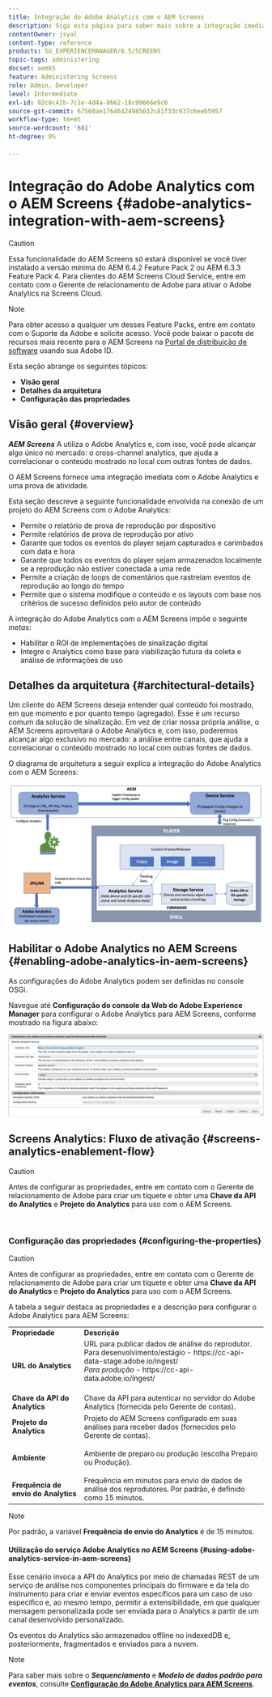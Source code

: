 ```yaml
---
title: Integração do Adobe Analytics com o AEM Screens
description: Siga esta página para saber mais sobre a integração imediata do AEM Screens com o Adobe Analytics e fornecer uma prova de reprodução.
contentOwner: jsyal
content-type: reference
products: SG_EXPERIENCEMANAGER/6.5/SCREENS
topic-tags: administering
docset: aem65
feature: Administering Screens
role: Admin, Developer
level: Intermediate
exl-id: 92c8c42b-7c1e-4d4a-8662-18c99666e9c6
source-git-commit: 67560ae17646424985032c81f33c937c6eeb5957
workflow-type: tm+mt
source-wordcount: '681'
ht-degree: 0%

---
```


# Integração do Adobe Analytics com o AEM Screens {#adobe-analytics-integration-with-aem-screens}

>[!CAUTION]
>
>Essa funcionalidade do AEM Screens só estará disponível se você tiver instalado a versão mínima do AEM 6.4.2 Feature Pack 2 ou AEM 6.3.3 Feature Pack 4. Para clientes do AEM Screens Cloud Service, entre em contato com o Gerente de relacionamento de Adobe para ativar o Adobe Analytics na Screens Cloud.

>[!NOTE]
>
>Para obter acesso a qualquer um desses Feature Packs, entre em contato com o Suporte da Adobe e solicite acesso. Você pode baixar o pacote de recursos mais recente para o AEM Screens na [Portal de distribuição de software](https://experience.adobe.com/#/downloads/content/software-distribution/br/aem.html) usando sua Adobe ID.

Esta seção abrange os seguintes tópicos:

* **Visão geral**
* **Detalhes da arquitetura**
* **Configuração das propriedades**

## Visão geral {#overview}

***AEM Screens*** A utiliza o Adobe Analytics e, com isso, você pode alcançar algo único no mercado: o cross-channel analytics, que ajuda a correlacionar o conteúdo mostrado no local com outras fontes de dados.

O AEM Screens fornece uma integração imediata com o Adobe Analytics e uma prova de atividade.

Esta seção descreve a seguinte funcionalidade envolvida na conexão de um projeto do AEM Screens com o Adobe Analytics:

* Permite o relatório de prova de reprodução por dispositivo
* Permite relatórios de prova de reprodução por ativo
* Garante que todos os eventos do player sejam capturados e carimbados com data e hora
* Garante que todos os eventos do player sejam armazenados localmente se a reprodução não estiver conectada a uma rede
* Permite a criação de loops de comentários que rastreiam eventos de reprodução ao longo do tempo
* Permite que o sistema modifique o conteúdo e os layouts com base nos critérios de sucesso definidos pelo autor de conteúdo

A integração do Adobe Analytics com o AEM Screens impõe o seguinte *metas*:

* Habilitar o ROI de implementações de sinalização digital
* Integre o Analytics como base para viabilização futura da coleta e análise de informações de uso

## Detalhes da arquitetura {#architectural-details}

Um cliente do AEM Screens deseja entender qual conteúdo foi mostrado, em que momento e por quanto tempo (agregado). Esse é um recurso comum da solução de sinalização. Em vez de criar nossa própria análise, o AEM Screens aproveitará o Adobe Analytics e, com isso, poderemos alcançar algo exclusivo no mercado: a análise entre canais, que ajuda a correlacionar o conteúdo mostrado no local com outras fontes de dados.

O diagrama de arquitetura a seguir explica a integração do Adobe Analytics com o AEM Screens:

![screen_shot_2018-09-12at85611am](assets/screen_shot_2018-09-12at85611am.png)

## Habilitar o Adobe Analytics no AEM Screens {#enabling-adobe-analytics-in-aem-screens}

As configurações do Adobe Analytics podem ser definidas no console OSGi.

Navegue até **Configuração do console da Web do Adobe Experience Manager** para configurar o Adobe Analytics para AEM Screens, conforme mostrado na figura abaixo:

![screen_shot_2018-09-04at25550pm](assets/screen_shot_2018-09-04at25550pm.png)

## Screens Analytics: Fluxo de ativação {#screens-analytics-enablement-flow}

>[!CAUTION]
>
>Antes de configurar as propriedades, entre em contato com o Gerente de relacionamento de Adobe para criar um tíquete e obter uma **Chave da API do Analytics** e **Projeto do Analytics** para uso com o AEM Screens.

![]()

### Configuração das propriedades {#configuring-the-properties}

>[!CAUTION]
>
>Antes de configurar as propriedades, entre em contato com o Gerente de relacionamento de Adobe para criar um tíquete e obter uma **Chave da API do Analytics** e **Projeto do Analytics** para uso com o AEM Screens.

A tabela a seguir destaca as propriedades e a descrição para configurar o Adobe Analytics para AEM Screens:

<table>
 <tbody>
  <tr>
   <td><strong>Propriedade</strong></td>
   <td><strong>Descrição</strong></td>
  </tr>
  <tr>
   <td><strong>URL do Analytics</strong></td>
   <td>URL para publicar dados de análise do reprodutor. <br>
   Para desenvolvimento/estágio</em> - https://cc-api-data-stage.adobe.io/ingest/<br /> <em>Para produção</em> - https://cc-api-data.adobe.io/ingest/<br /> <br /></td>
  </tr>
  <tr>
   <td><strong>Chave da API do Analytics</strong></td>
   <td>Chave da API para autenticar no servidor do Adobe Analytics (fornecida pelo Gerente de contas).</td>
  </tr>
  <tr>
   <td><strong>Projeto do Analytics</strong></td>
   <td>Projeto do AEM Screens configurado em suas análises para receber dados (fornecidos pelo Gerente de contas).</td>
  </tr>
  <tr>
   <td><strong>Ambiente</strong></td>
   <td><p>Ambiente de preparo ou produção (escolha Preparo ou Produção).</p></td>
  </tr>
  <tr>
   <td><strong>Frequência de envio do Analytics</strong></td>
   <td>Frequência em minutos para envio de dados de análise dos reprodutores. Por padrão, é definido como 15 minutos.</td>
  </tr>
 </tbody>
</table>

>[!NOTE]
>
>Por padrão, a variável **Frequência de envio do Analytics** é de 15 minutos.

#### Utilização do serviço Adobe Analytics no AEM Screens {#using-adobe-analytics-service-in-aem-screens}

Esse cenário invoca a API do Analytics por meio de chamadas REST de um serviço de análise nos componentes principais do firmware e da tela do instrumento para criar e enviar eventos específicos para um caso de uso específico e, ao mesmo tempo, permitir a extensibilidade, em que qualquer mensagem personalizada pode ser enviada para o Analytics a partir de um canal desenvolvido personalizado.

Os eventos do Analytics são armazenados offline no indexedDB e, posteriormente, fragmentados e enviados para a nuvem.

>[!NOTE]
>
>Para saber mais sobre o ***Sequenciamento*** e ***Modelo de dados padrão para eventos***, consulte **[Configuração do Adobe Analytics para AEM Screens](configuring-adobe-analytics-aem-screens.md)**.

